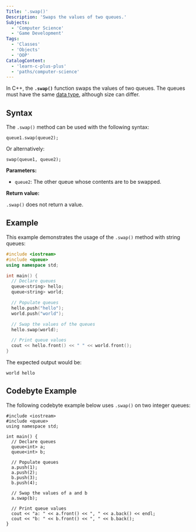 ```yaml
---
Title: '.swap()'
Description: 'Swaps the values of two queues.'
Subjects:
  - 'Computer Science'
  - 'Game Development'
Tags:
  - 'Classes'
  - 'Objects'
  - 'OOP'
CatalogContent:
  - 'learn-c-plus-plus'
  - 'paths/computer-science'
---
```


In C++, the **`.swap()`** function swaps the values of two queues. The queues must have the same [data type](https://www.codecademy.com/resources/docs/cpp/data-types), although size can differ.

## Syntax

The `.swap()` method can be used with the following syntax:

```pseudo
queue1.swap(queue2);
```

Or alternatively:

```pseudo
swap(queue1, queue2);
```

**Parameters:**

- `queue2`: The other queue whose contents are to be swapped.

**Return value:**

`.swap()` does not return a value.

## Example

This example demonstrates the usage of the `.swap()` method with string queues:

```cpp
#include <iostream>
#include <queue>
using namespace std;

int main() {
  // Declare queues
  queue<string> hello;
  queue<string> world;

  // Populate queues
  hello.push("hello");
  world.push("world");

  // Swap the values of the queues
  hello.swap(world);

  // Print queue values
  cout << hello.front() << " " << world.front();
}
```

The expected output would be:

```
world hello
```

## Codebyte Example

The following codebyte example below uses `.swap()` on two integer queues:

```codebyte/cpp
#include <iostream>
#include <queue>
using namespace std;

int main() {
  // Declare queues
  queue<int> a;
  queue<int> b;

  // Populate queues
  a.push(1);
  a.push(2);
  b.push(3);
  b.push(4);

  // Swap the values of a and b
  a.swap(b);

  // Print queue values
  cout << "a: " << a.front() << ", " << a.back() << endl;
  cout << "b: " << b.front() << ", " << b.back();
}
```
